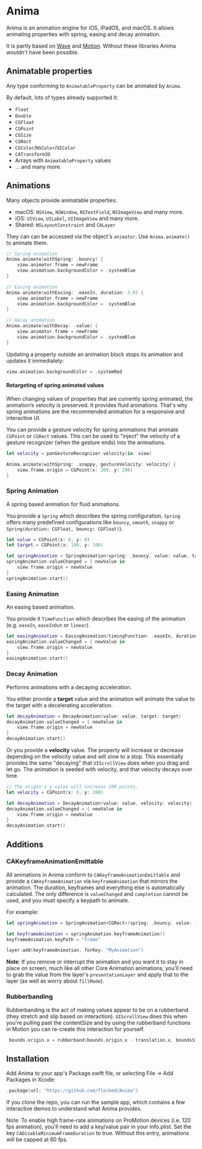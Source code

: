 # Anima

Anima is an animation engine for iOS, iPadOS, and macOS. It allows animating properties with spring, easing and decay animation.

It is partly based on [Wave](https://github.com/jtrivedi/Wave) and [Motion](https://github.com/b3ll/Motion). Without these libraries Anima wouldn't have been possible.

## Animatable properties

Any type conforming to `AnimatableProperty` can be animated by `Anima`.

By default, lots of types already supported it:

- `Float`
- `Double`
- `CGFloat`
- `CGPoint`
- `CGSize`
- `CGRect`
- `CGColor`/`NSColor`/`UIColor`
- `CATransform3D`
- Arrays with `AnimatableProperty` values
- … and many more.

## Animations

Many objects provide animatable properties:
 - macOS: `NSView`, `NSWindow`, `NSTextField`, `NSImageView` and many more.
 - iOS: `UIView`, `UILabel`, `UIImageView` and many more.
 - Shared: `NSLayoutConstraint` and `CALayer`

They can can be accessed via the object's `animator`. Use `Anima.animate()` to animate them.

```swift
// Spring animation
Anima.animate(withSpring: .bouncy) {
    view.animator.frame = newFrame
    view.animation.backgroundColor = .systemBlue
}

// Easing animation
Anima.animate(withEasing: .easeIn, duration: 3.0) {
    view.animator.frame = newFrame
    view.animation.backgroundColor = .systemBlue
}

// Decay animation
Anima.animate(withDecay: .value) {
    view.animator.frame = newFrame
    view.animation.backgroundColor = .systemBlue
}
```

Updating a property outside an animation block stops its animation and updates it immediately:
 ```swift
 view.animation.backgroundColor = .systemRed
 ```
 
#### Retargeting of spring animated values
 
When changing values of properties that are currently spring animated, the animation’s velocity is preserved. It provides fluid animations. That's why spring animations are the recommended animation for a responsive and interactive UI.

You can provide a gesture velocity for spring animations that animate `CGPoint` or `CGRect` values. This can be used to "inject" the velocity of a gesture recognizer (when the gesture ends) into the animations.

```swift
let velocity = panGestureRecognizer.velocity(in: view)

Anima.animate(withSpring: .snappy, gestureVelocity: velocity) {
    view.frame.origin = CGPoint(x: 200, y: 200)
}
```

### Spring Animation

A spring based animation for fluid animations.

You provide a `Spring` which describes the spring configuration. `Spring` offers many predefined configurations like `bouncy`, `smooth`, `snappy` or `Spring(duration: CGFloat, bouncy: CGFloat)`).

```swift
let value = CGPoint(x: 0, y: 0)
let target = CGPoint(x: 100, y: 100)

let springAnimation = SpringAnimation(spring: .bouncy, value: value, target: target)
springAnimation.valueChanged = { newValue in
    view.frame.origin = newValue
}
springAnimation.start()
```

### Easing Animation

An easing based animation.

You provide it `TimeFunction` which describes the easing of the animation (e.g. `easeIn`, `easeInOut` or `linear`).

```swift
let easingAnimation = EasingAnimation(timingFunction: .easeIn, duration: 2.0, value: value, target: target)
easingAnimation.valueChanged = { newValue in
    view.frame.origin = newValue
}
easingAnimation.start()
```

### Decay Animation

Performs animations with a decaying acceleration.

You either provide a **target** value and the animation will animate the value to the target with a decelerating acceleration.

```swift
let decayAnimation = DecayAnimation(value: value, target: target)
decayAnimation.valueChanged = { newValue in
    view.frame.origin = newValue
}
decayAnimation.start()
```

Or you provide a **velocity** value. The property will increase or decrease depending on the velocity value and will slow to a stop.  This essentially provides the same "decaying" that `UIScrollView` does when you drag and let go. The animation is seeded with velocity, and that velocity decays over time.

```swift
// The origin's y value will increase 200 points.
let velocity = CGPoint(x: 0, y: 200)

let decayAnimation = DecayAnimation(value: value, velocity: velocity)
decayAnimation.valueChanged = { newValue in
    view.frame.origin = newValue
}
decayAnimation.start()
```

## Additions

### CAKeyframeAnimationEmittable

All animations in Anima conform to `CAKeyframeAnimationEmittable` and provide a `CAKeyframeAnimation` via `keyframeAnimation` that mirrors the animation. The duration, keyframes and everything else is automatically calculated. The only difference is `valueChanged` and `completion` cannot be used, and you must specify a keypath to animate.

For example:

```swift
let springAnimation = SpringAnimation<CGRect>(spring: .bouncy, value: frame, target: targetFrame)

let keyframeAnimation = springAnimation.keyframeAnimation()
keyframeAnimation.keyPath = "frame"

layer.add(keyframeAnimation, forKey: "MyAnimation")
```

**Note**: If you remove or interrupt the animation and you want it to stay in place on screen, much like all other Core Animation animations, you'll need to grab the value from the layer's `presentationLayer` and apply that to the layer (as well as worry about `fillMode`).

### Rubberbanding

Rubberbanding is the act of making values appear to be on a rubberband (they stretch and slip based on interaction). `UIScrollView` does this when you're pulling past the contentSize and by using the rubberband functions in Motion you can re-create this interaction for yourself.

```swift
 bounds.origin.x = rubberband(bounds.origin.x - translation.x, boundsSize: bounds.size.width, contentSize: contentSize.width)
```

## Installation

Add Anima to your app's Package.swift file, or selecting File -> Add Packages in Xcode:

```swift
.package(url: "https://github.com/flocked/Anima")
```

If you clone the repo, you can run the sample app, which contains a few interactive demos to understand what Anima provides.

Note: To enable high frame-rate animations on ProMotion devices (i.e. 120 fps animation), you'll need to add a key/value pair in your Info.plist. Set the key `CADisableMinimumFrameDuration` to true. Without this entry, animations will be capped at 60 fps.
